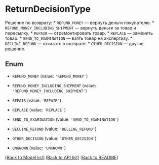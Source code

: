 # ReturnDecisionType

Решение по возврату:  * `REFUND_MONEY` — вернуть деньги покупателю.  * `REFUND_MONEY_INCLUDING_SHIPMENT` — вернуть деньги за товар и пересылку.  * `REPAIR` — отремонтировать товар.  * `REPLACE` — заменить товар.  * `SEND_TO_EXAMINATION` — взять товар на экспертизу.  * `DECLINE_REFUND` — отказать в возврате.  * `OTHER_DECISION` — другое решение. 

## Enum

* `REFUND_MONEY` (value: `'REFUND_MONEY'`)

* `REFUND_MONEY_INCLUDING_SHIPMENT` (value: `'REFUND_MONEY_INCLUDING_SHIPMENT'`)

* `REPAIR` (value: `'REPAIR'`)

* `REPLACE` (value: `'REPLACE'`)

* `SEND_TO_EXAMINATION` (value: `'SEND_TO_EXAMINATION'`)

* `DECLINE_REFUND` (value: `'DECLINE_REFUND'`)

* `OTHER_DECISION` (value: `'OTHER_DECISION'`)

* `UNKNOWN` (value: `'UNKNOWN'`)

[[Back to Model list]](../README.md#documentation-for-models) [[Back to API list]](../README.md#documentation-for-api-endpoints) [[Back to README]](../README.md)


